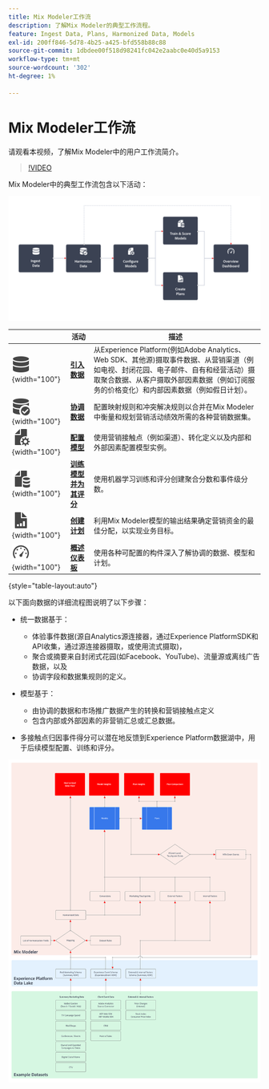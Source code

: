 ```yaml
---
title: Mix Modeler工作流
description: 了解Mix Modeler的典型工作流程。
feature: Ingest Data, Plans, Harmonized Data, Models
exl-id: 200ff846-5d78-4b25-a425-bfd558b88c88
source-git-commit: 1dbdee00f518d98241fc042e2aabc0e40d5a9153
workflow-type: tm+mt
source-wordcount: '302'
ht-degree: 1%

---
```


# Mix Modeler工作流

请观看本视频，了解Mix Modeler中的用户工作流简介。

>[!VIDEO](https://video.tv.adobe.com/v/3424854/?learn=on)


Mix Modeler中的典型工作流包含以下活动：

![替换文字](../assets/ApplicationWorkflow.svg)

|  | 活动 | 描述 |
|---|---|---|
| ![数据](../assets/icons/Data.svg){width="100"} | [**引入数据**](../ingest-data/overview.md) | 从Experience Platform(例如Adobe Analytics、Web SDK、其他源)摄取事件数据、从营销渠道（例如电视、封闭花园、电子邮件、自有和经营活动）摄取聚合数据、从客户摄取外部因素数据（例如订阅服务的价格变化）和内部因素数据（例如假日计划）。 |
| ![DataCheck](../assets/icons/DataCheck.svg){width="100"} | [**协调数据**](../harmonize-data/overview.md) | 配置映射规则和冲突解决规则以合并在Mix Modeler中衡量和规划营销活动绩效所需的各种营销数据集。 |
| ![FileConfig](../assets/icons/FileGear.svg){width="100"} | [**配置模型**](../models/create.md) | 使用营销接触点（例如渠道）、转化定义以及内部和外部因素配置模型实例。 |
| ![文件数据](../assets/icons/FileData.svg){width="100"} | [**训练模型并为其评分**](../models/overview.md) | 使用机器学习训练和评分创建聚合分数和事件级分数。 |
| ![文件图表](../assets/icons/FileChart.svg){width="100"} | [**创建计划**](../plans/overview.md) | 利用Mix Modeler模型的输出结果确定营销资金的最佳分配，以实现业务目标。 |
| ![功能板](../assets/icons/Dashboard.svg){width="100"} | [**概述仪表板**](../dashboard/overview.md) | 使用各种可配置的构件深入了解协调的数据、模型和计划。 |

{style="table-layout:auto"}

以下面向数据的详细流程图说明了以下步骤：

* 统一数据基于：

   * 体验事件数据(源自Analytics源连接器，通过Experience PlatformSDK和API收集，通过源连接器摄取，或使用流式摄取)，
   * 聚合或摘要来自封闭式花园(如Facebook、YouTube)、流量源或离线广告数据，以及
   * 协调字段和数据集规则的定义。

* 模型基于：

   * 由协调的数据和市场推广数据产生的转换和营销接触点定义
   * 包含内部或外部因素的非营销汇总或汇总数据。

* 多接触点归因事件得分可以潜在地反馈到Experience Platform数据湖中，用于后续模型配置、训练和评分。

![全面的工作流程](../assets/comprehensive-workflow.svg)

